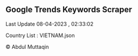 

## Google Trends Keywords Scraper 
 
Last Update 08-04-2023 , 02:33:02

Country List :
VIETNAM.json



© Abdul Muttaqin 
